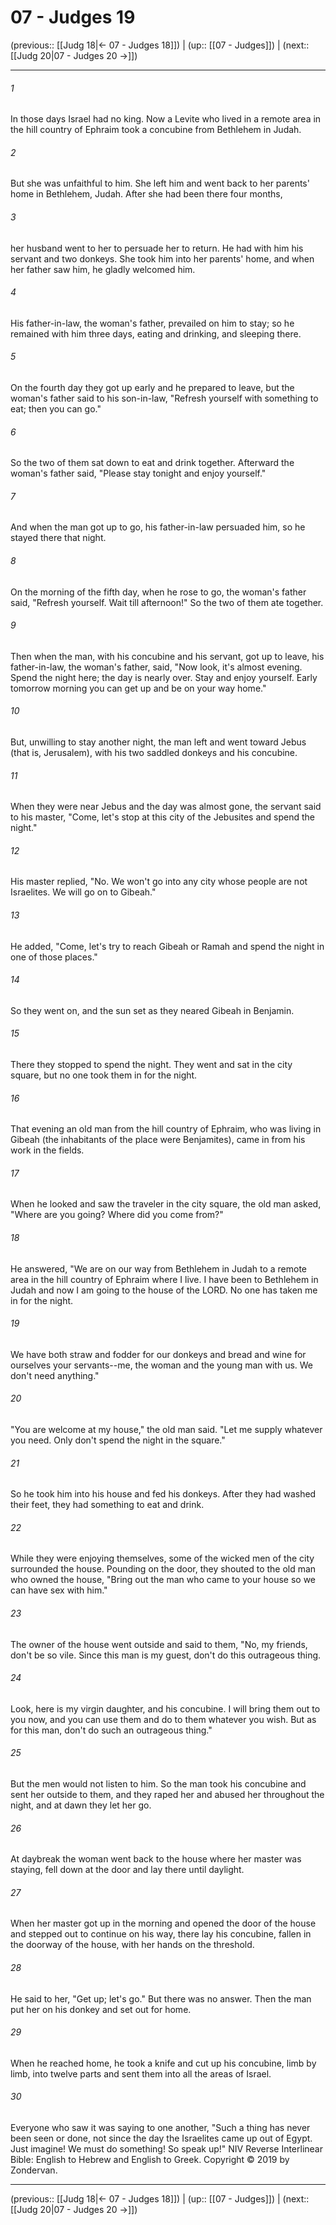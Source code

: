 # 07 - Judges 19

(previous:: [[Judg 18|← 07 - Judges 18]]) | (up:: [[07 - Judges]]) | (next:: [[Judg 20|07 - Judges 20 →]])

***


###### 1 
In those days Israel had no king. Now a Levite who lived in a remote area in the hill country of Ephraim took a concubine from Bethlehem in Judah. 

###### 2 
But she was unfaithful to him. She left him and went back to her parents' home in Bethlehem, Judah. After she had been there four months, 

###### 3 
her husband went to her to persuade her to return. He had with him his servant and two donkeys. She took him into her parents' home, and when her father saw him, he gladly welcomed him. 

###### 4 
His father-in-law, the woman's father, prevailed on him to stay; so he remained with him three days, eating and drinking, and sleeping there. 

###### 5 
On the fourth day they got up early and he prepared to leave, but the woman's father said to his son-in-law, "Refresh yourself with something to eat; then you can go." 

###### 6 
So the two of them sat down to eat and drink together. Afterward the woman's father said, "Please stay tonight and enjoy yourself." 

###### 7 
And when the man got up to go, his father-in-law persuaded him, so he stayed there that night. 

###### 8 
On the morning of the fifth day, when he rose to go, the woman's father said, "Refresh yourself. Wait till afternoon!" So the two of them ate together. 

###### 9 
Then when the man, with his concubine and his servant, got up to leave, his father-in-law, the woman's father, said, "Now look, it's almost evening. Spend the night here; the day is nearly over. Stay and enjoy yourself. Early tomorrow morning you can get up and be on your way home." 

###### 10 
But, unwilling to stay another night, the man left and went toward Jebus (that is, Jerusalem), with his two saddled donkeys and his concubine. 

###### 11 
When they were near Jebus and the day was almost gone, the servant said to his master, "Come, let's stop at this city of the Jebusites and spend the night." 

###### 12 
His master replied, "No. We won't go into any city whose people are not Israelites. We will go on to Gibeah." 

###### 13 
He added, "Come, let's try to reach Gibeah or Ramah and spend the night in one of those places." 

###### 14 
So they went on, and the sun set as they neared Gibeah in Benjamin. 

###### 15 
There they stopped to spend the night. They went and sat in the city square, but no one took them in for the night. 

###### 16 
That evening an old man from the hill country of Ephraim, who was living in Gibeah (the inhabitants of the place were Benjamites), came in from his work in the fields. 

###### 17 
When he looked and saw the traveler in the city square, the old man asked, "Where are you going? Where did you come from?" 

###### 18 
He answered, "We are on our way from Bethlehem in Judah to a remote area in the hill country of Ephraim where I live. I have been to Bethlehem in Judah and now I am going to the house of the LORD. No one has taken me in for the night. 

###### 19 
We have both straw and fodder for our donkeys and bread and wine for ourselves your servants--me, the woman and the young man with us. We don't need anything." 

###### 20 
"You are welcome at my house," the old man said. "Let me supply whatever you need. Only don't spend the night in the square." 

###### 21 
So he took him into his house and fed his donkeys. After they had washed their feet, they had something to eat and drink. 

###### 22 
While they were enjoying themselves, some of the wicked men of the city surrounded the house. Pounding on the door, they shouted to the old man who owned the house, "Bring out the man who came to your house so we can have sex with him." 

###### 23 
The owner of the house went outside and said to them, "No, my friends, don't be so vile. Since this man is my guest, don't do this outrageous thing. 

###### 24 
Look, here is my virgin daughter, and his concubine. I will bring them out to you now, and you can use them and do to them whatever you wish. But as for this man, don't do such an outrageous thing." 

###### 25 
But the men would not listen to him. So the man took his concubine and sent her outside to them, and they raped her and abused her throughout the night, and at dawn they let her go. 

###### 26 
At daybreak the woman went back to the house where her master was staying, fell down at the door and lay there until daylight. 

###### 27 
When her master got up in the morning and opened the door of the house and stepped out to continue on his way, there lay his concubine, fallen in the doorway of the house, with her hands on the threshold. 

###### 28 
He said to her, "Get up; let's go." But there was no answer. Then the man put her on his donkey and set out for home. 

###### 29 
When he reached home, he took a knife and cut up his concubine, limb by limb, into twelve parts and sent them into all the areas of Israel. 

###### 30 
Everyone who saw it was saying to one another, "Such a thing has never been seen or done, not since the day the Israelites came up out of Egypt. Just imagine! We must do something! So speak up!" NIV Reverse Interlinear Bible: English to Hebrew and English to Greek. Copyright © 2019 by Zondervan.

***

(previous:: [[Judg 18|← 07 - Judges 18]]) | (up:: [[07 - Judges]]) | (next:: [[Judg 20|07 - Judges 20 →]])
